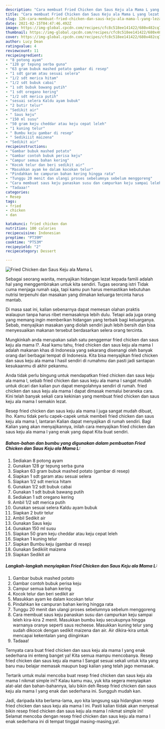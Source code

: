 ```yaml
---
description: "Cara membuat Fried Chicken dan Saus Keju ala Mama L yang lezat dan Mudah Dibuat"
title: "Cara membuat Fried Chicken dan Saus Keju ala Mama L yang lezat dan Mudah Dibuat"
slug: 126-cara-membuat-fried-chicken-dan-saus-keju-ala-mama-l-yang-lezat-dan-mudah-dibuat
date: 2021-02-15T04:47:46.492Z
image: https://img-global.cpcdn.com/recipes/cfc8c518ee141422/680x482cq70/fried-chicken-dan-saus-keju-ala-mama-l-foto-resep-utama.jpg
thumbnail: https://img-global.cpcdn.com/recipes/cfc8c518ee141422/680x482cq70/fried-chicken-dan-saus-keju-ala-mama-l-foto-resep-utama.jpg
cover: https://img-global.cpcdn.com/recipes/cfc8c518ee141422/680x482cq70/fried-chicken-dan-saus-keju-ala-mama-l-foto-resep-utama.jpg
author: Lucy Dean
ratingvalue: 4
reviewcount: 11
recipeingredient:
- "8 potong ayam"
- "128 gr tepung serba guna"
- "63 gram bubuk mashed potato gambar di resep"
- "1 sdt garam atau sesuai selera"
- "1/2 sdt merica hitam"
- "1/2 sdt bubuk cabai"
- "1 sdt bubuk bawang putih"
- "1 sdt oregano kering"
- "1/2 sdt merica putih"
- "sesuai selera Kaldu ayam bubuk"
- "2 butir telur"
- "Sedikit air"
- " Saus keju"
- "150 ml susu"
- "50 gram keju cheddar atau keju cepat leleh"
- "1 kuning telur"
- " Bumbu keju gambar di resep"
- " Sedikiiit maizena"
- "Sedikit air"
recipeinstructions:
- "Gambar bubuk mashed potato"
- "Gambar contoh bubuk perisa keju"
- "Campur semua bahan kering"
- "Kocok telur dan beri sedikit air"
- "Masukkan ayam ke dalam kocokan telur"
- "Pindahkan ke campuran bahan kering hingga rata"
- "Tunggu 20 menit dan ulangi proses sebelumnya sebelum menggoreng"
- "Cara membuat saus keju panaskan susu dan campurkan keju sampai leleh kira-kira 2 menit. Masukkan bumbu keju secukupnya hingga warnanya oranye seperti saus recheese. Masukkan kuning telur yang sudah dikocok dengan sedikit maizena dan air. Air dikira-kira untuk mencapai kekentalan yang diinginkan"
- "Tadaaa!"
categories:
- Resep
tags:
- fried
- chicken
- dan

katakunci: fried chicken dan 
nutrition: 100 calories
recipecuisine: Indonesian
preptime: "PT39M"
cooktime: "PT53M"
recipeyield: "2"
recipecategory: Dessert

---
```



![Fried Chicken dan Saus Keju ala Mama L](https://img-global.cpcdn.com/recipes/cfc8c518ee141422/680x482cq70/fried-chicken-dan-saus-keju-ala-mama-l-foto-resep-utama.jpg)

Sebagai seorang wanita, menyajikan hidangan lezat kepada famili adalah hal yang menggembirakan untuk kita sendiri. Tugas seorang istri Tidak cuma menjaga rumah saja, tapi kamu pun harus memastikan kebutuhan nutrisi terpenuhi dan masakan yang dimakan keluarga tercinta harus mantab.

Di masa  saat ini, kalian sebenarnya dapat memesan olahan praktis walaupun tanpa harus ribet memasaknya lebih dulu. Tetapi ada juga orang yang memang ingin memberikan hidangan yang terbaik bagi keluarganya. Sebab, menyajikan masakan yang diolah sendiri jauh lebih bersih dan bisa menyesuaikan makanan tersebut berdasarkan selera orang tercinta. 



Mungkinkah anda merupakan salah satu penggemar fried chicken dan saus keju ala mama l?. Asal kamu tahu, fried chicken dan saus keju ala mama l adalah makanan khas di Indonesia yang sekarang disenangi oleh banyak orang dari berbagai tempat di Indonesia. Kita bisa menyajikan fried chicken dan saus keju ala mama l hasil sendiri di rumahmu dan pasti jadi santapan kesukaanmu di akhir pekanmu.

Anda tidak perlu bingung untuk mendapatkan fried chicken dan saus keju ala mama l, sebab fried chicken dan saus keju ala mama l sangat mudah untuk dicari dan kalian pun dapat mengolahnya sendiri di rumah. fried chicken dan saus keju ala mama l dapat dimasak memalui beraneka cara. Kini telah banyak sekali cara kekinian yang membuat fried chicken dan saus keju ala mama l semakin lezat.

Resep fried chicken dan saus keju ala mama l juga sangat mudah dibuat, lho. Kamu tidak perlu capek-capek untuk membeli fried chicken dan saus keju ala mama l, lantaran Kalian dapat menyajikan di rumah sendiri. Bagi Kalian yang akan menyajikannya, inilah cara menyajikan fried chicken dan saus keju ala mama l yang enak yang dapat Kita buat sendiri.

<!--inarticleads1-->

##### Bahan-bahan dan bumbu yang digunakan dalam pembuatan Fried Chicken dan Saus Keju ala Mama L:

1. Sediakan 8 potong ayam
1. Gunakan 128 gr tepung serba guna
1. Siapkan 63 gram bubuk mashed potato (gambar di resep)
1. Siapkan 1 sdt garam atau sesuai selera
1. Siapkan 1/2 sdt merica hitam
1. Gunakan 1/2 sdt bubuk cabai
1. Gunakan 1 sdt bubuk bawang putih
1. Sediakan 1 sdt oregano kering
1. Ambil 1/2 sdt merica putih
1. Gunakan sesuai selera Kaldu ayam bubuk
1. Siapkan 2 butir telur
1. Ambil Sedikit air
1. Gunakan  Saus keju
1. Gunakan 150 ml susu
1. Siapkan 50 gram keju cheddar atau keju cepat leleh
1. Siapkan 1 kuning telur
1. Siapkan  Bumbu keju (gambar di resep)
1. Gunakan  Sedikiiit maizena
1. Siapkan Sedikit air




<!--inarticleads2-->

##### Langkah-langkah menyiapkan Fried Chicken dan Saus Keju ala Mama L:

1. Gambar bubuk mashed potato
1. Gambar contoh bubuk perisa keju
1. Campur semua bahan kering
1. Kocok telur dan beri sedikit air
1. Masukkan ayam ke dalam kocokan telur
1. Pindahkan ke campuran bahan kering hingga rata
1. Tunggu 20 menit dan ulangi proses sebelumnya sebelum menggoreng
1. Cara membuat saus keju panaskan susu dan campurkan keju sampai leleh kira-kira 2 menit. Masukkan bumbu keju secukupnya hingga warnanya oranye seperti saus recheese. Masukkan kuning telur yang sudah dikocok dengan sedikit maizena dan air. Air dikira-kira untuk mencapai kekentalan yang diinginkan
1. Tadaaa!




Ternyata cara buat fried chicken dan saus keju ala mama l yang enak sederhana ini enteng banget ya! Kita semua mampu mencobanya. Resep fried chicken dan saus keju ala mama l Sangat sesuai sekali untuk kita yang baru mau belajar memasak maupun bagi kalian yang telah jago memasak.

Tertarik untuk mulai mencoba buat resep fried chicken dan saus keju ala mama l nikmat simple ini? Kalau kamu mau, yuk kita segera menyiapkan alat-alat dan bahan-bahannya, lalu bikin deh Resep fried chicken dan saus keju ala mama l yang enak dan sederhana ini. Sungguh mudah kan. 

Jadi, daripada kita berlama-lama, ayo kita langsung saja hidangkan resep fried chicken dan saus keju ala mama l ini. Pasti kalian tiidak akan menyesal bikin resep fried chicken dan saus keju ala mama l nikmat simple ini! Selamat mencoba dengan resep fried chicken dan saus keju ala mama l enak sederhana ini di tempat tinggal masing-masing,ya!.

